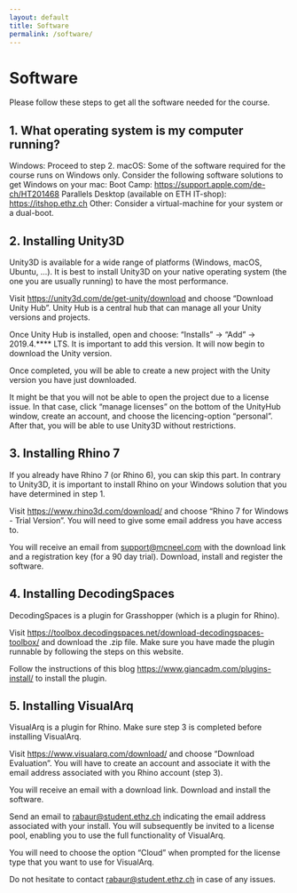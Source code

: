 ```yaml
---
layout: default
title: Software
permalink: /software/
---
```


# Software

Please follow these steps to get all the software needed for the course.
## 1. What operating system is my computer running?
Windows: Proceed to step 2.
macOS: Some of the software required for the course runs on Windows only. Consider the following software solutions to get Windows on your mac:
Boot Camp: https://support.apple.com/de-ch/HT201468 
Parallels Desktop (available on ETH IT-shop): https://itshop.ethz.ch 
Other: Consider a virtual-machine for your system or a dual-boot.

## 2. Installing Unity3D

Unity3D is available for a wide range of platforms (Windows, macOS, Ubuntu, …). It is best to install Unity3D on your native operating system (the one you are usually running) to have the most performance. 

Visit https://unity3d.com/de/get-unity/download and choose “Download Unity Hub”. Unity Hub is a central hub that can manage all your Unity versions and projects.

Once Unity Hub is installed, open and choose: “Installs” → “Add” → 2019.4.**** LTS. It is important to add this version. It will now begin to download the Unity version.

Once completed, you will be able to create a new project with the Unity version you have just downloaded.

It might be that you will not be able to open the project due to a license issue. In that case, click “manage licenses” on the bottom of the UnityHub window, create an account, and choose the licencing-option “personal”. After that, you will be able to use Unity3D without restrictions.

## 3. Installing Rhino 7

If you already have Rhino 7 (or Rhino 6), you can skip this part. In contrary to Unity3D, it is important to install Rhino on your Windows solution that you have determined in step 1.

Visit https://www.rhino3d.com/download/ and choose “Rhino 7 for Windows - Trial Version”. You will need to give some email address you have access to.

You will receive an email from support@mcneel.com with the download link and a registration key (for a 90 day trial). Download, install and register the software.

## 4. Installing DecodingSpaces

DecodingSpaces is a plugin for Grasshopper (which is a plugin for Rhino).

Visit https://toolbox.decodingspaces.net/download-decodingspaces-toolbox/ and download the .zip file. Make sure you have made the plugin runnable by following the steps on this website.

Follow the instructions of this blog https://www.giancadm.com/plugins-install/ to install the plugin.

## 5. Installing VisualArq

VisualArq is a plugin for Rhino. Make sure step 3 is completed before installing VisualArq.

Visit https://www.visualarq.com/download/ and choose “Download Evaluation”. You will have to create an account and associate it with the email address associated with you Rhino account (step 3).

You will receive an email with a download link. Download and install the software.

Send an email to rabaur@student.ethz.ch indicating the email address associated with your install. You will subsequently be invited to a license pool, enabling you to use the full functionality of VisualArq.

You will need to choose the option “Cloud” when prompted for the license type that you want to use for VisualArq.

Do not hesitate to contact rabaur@student.ethz.ch in case of any issues.
